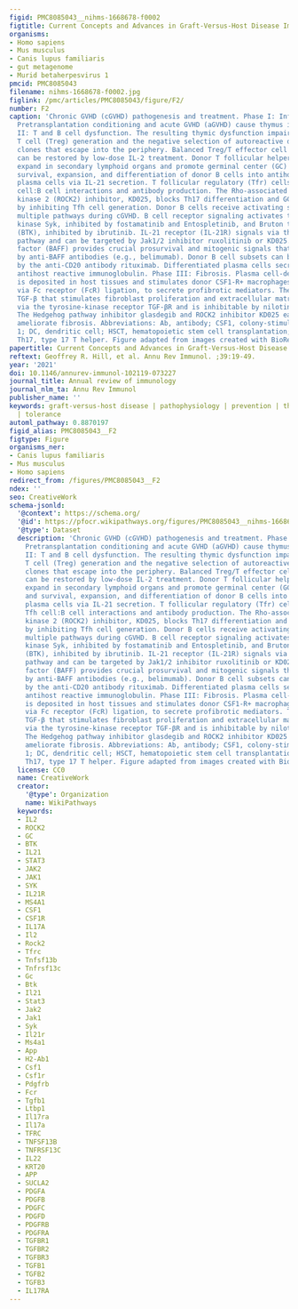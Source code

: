 ```yaml
---
figid: PMC8085043__nihms-1668678-f0002
figtitle: Current Concepts and Advances in Graft-Versus-Host Disease Immunology
organisms:
- Homo sapiens
- Mus musculus
- Canis lupus familiaris
- gut metagenome
- Murid betaherpesvirus 1
pmcid: PMC8085043
filename: nihms-1668678-f0002.jpg
figlink: /pmc/articles/PMC8085043/figure/F2/
number: F2
caption: 'Chronic GVHD (cGVHD) pathogenesis and treatment. Phase I: Inflammation.
  Pretransplantation conditioning and acute GVHD (aGVHD) cause thymus injury. Phase
  II: T and B cell dysfunction. The resulting thymic dysfunction impairs donor regulatory
  T cell (Treg) generation and the negative selection of autoreactive donor T cell
  clones that escape into the periphery. Balanced Treg/T effector cell reconstitution
  can be restored by low-dose IL-2 treatment. Donor T follicular helper (Tfh) cells
  expand in secondary lymphoid organs and promote germinal center (GC) reactions and
  survival, expansion, and differentiation of donor B cells into antihost-immunoglobulin-producing
  plasma cells via IL-21 secretion. T follicular regulatory (Tfr) cells suppress Tfh
  cell:B cell interactions and antibody production. The Rho-associated coiled-coil
  kinase 2 (ROCK2) inhibitor, KD025, blocks Th17 differentiation and GC reactions
  by inhibiting Tfh cell generation. Donor B cells receive activating signals via
  multiple pathways during cGVHD. B cell receptor signaling activates the tyrosine
  kinase Syk, inhibited by fostamatinib and Entospletinib, and Bruton tyrosine kinase
  (BTK), inhibited by ibrutinib. IL-21 receptor (IL-21R) signals via the Jak1/2-STAT3
  pathway and can be targeted by Jak1/2 inhibitor ruxolitinib or KD025. B cell-activating
  factor (BAFF) provides crucial prosurvival and mitogenic signals that can be blocked
  by anti-BAFF antibodies (e.g., belimumab). Donor B cell subsets can be depleted
  by the anti-CD20 antibody rituximab. Differentiated plasma cells secrete affinity-matured,
  antihost reactive immunoglobulin. Phase III: Fibrosis. Plasma cell-derived immunoglobulin
  is deposited in host tissues and stimulates donor CSF1-R+ macrophages, putatively
  via Fc receptor (FcR) ligation, to secrete profibrotic mediators. These include
  TGF-β that stimulates fibroblast proliferation and extracellular matrix production
  via the tyrosine-kinase receptor TGF-βR and is inhibitable by nilotinib and imatinib.
  The Hedgehog pathway inhibitor glasdegib and ROCK2 inhibitor KD025 each can directly
  ameliorate fibrosis. Abbreviations: Ab, antibody; CSF1, colony-stimulating factor
  1; DC, dendritic cell; HSCT, hematopoietic stem cell transplantation; Mφ, macrophage;
  Th17, type 17 T helper. Figure adapted from images created with BioRender.com.'
papertitle: Current Concepts and Advances in Graft-Versus-Host Disease Immunology.
reftext: Geoffrey R. Hill, et al. Annu Rev Immunol. ;39:19-49.
year: '2021'
doi: 10.1146/annurev-immunol-102119-073227
journal_title: Annual review of immunology
journal_nlm_ta: Annu Rev Immunol
publisher_name: ''
keywords: graft-versus-host disease | pathophysiology | prevention | therapy | regulation
  | tolerance
automl_pathway: 0.8870197
figid_alias: PMC8085043__F2
figtype: Figure
organisms_ner:
- Canis lupus familiaris
- Mus musculus
- Homo sapiens
redirect_from: /figures/PMC8085043__F2
ndex: ''
seo: CreativeWork
schema-jsonld:
  '@context': https://schema.org/
  '@id': https://pfocr.wikipathways.org/figures/PMC8085043__nihms-1668678-f0002.html
  '@type': Dataset
  description: 'Chronic GVHD (cGVHD) pathogenesis and treatment. Phase I: Inflammation.
    Pretransplantation conditioning and acute GVHD (aGVHD) cause thymus injury. Phase
    II: T and B cell dysfunction. The resulting thymic dysfunction impairs donor regulatory
    T cell (Treg) generation and the negative selection of autoreactive donor T cell
    clones that escape into the periphery. Balanced Treg/T effector cell reconstitution
    can be restored by low-dose IL-2 treatment. Donor T follicular helper (Tfh) cells
    expand in secondary lymphoid organs and promote germinal center (GC) reactions
    and survival, expansion, and differentiation of donor B cells into antihost-immunoglobulin-producing
    plasma cells via IL-21 secretion. T follicular regulatory (Tfr) cells suppress
    Tfh cell:B cell interactions and antibody production. The Rho-associated coiled-coil
    kinase 2 (ROCK2) inhibitor, KD025, blocks Th17 differentiation and GC reactions
    by inhibiting Tfh cell generation. Donor B cells receive activating signals via
    multiple pathways during cGVHD. B cell receptor signaling activates the tyrosine
    kinase Syk, inhibited by fostamatinib and Entospletinib, and Bruton tyrosine kinase
    (BTK), inhibited by ibrutinib. IL-21 receptor (IL-21R) signals via the Jak1/2-STAT3
    pathway and can be targeted by Jak1/2 inhibitor ruxolitinib or KD025. B cell-activating
    factor (BAFF) provides crucial prosurvival and mitogenic signals that can be blocked
    by anti-BAFF antibodies (e.g., belimumab). Donor B cell subsets can be depleted
    by the anti-CD20 antibody rituximab. Differentiated plasma cells secrete affinity-matured,
    antihost reactive immunoglobulin. Phase III: Fibrosis. Plasma cell-derived immunoglobulin
    is deposited in host tissues and stimulates donor CSF1-R+ macrophages, putatively
    via Fc receptor (FcR) ligation, to secrete profibrotic mediators. These include
    TGF-β that stimulates fibroblast proliferation and extracellular matrix production
    via the tyrosine-kinase receptor TGF-βR and is inhibitable by nilotinib and imatinib.
    The Hedgehog pathway inhibitor glasdegib and ROCK2 inhibitor KD025 each can directly
    ameliorate fibrosis. Abbreviations: Ab, antibody; CSF1, colony-stimulating factor
    1; DC, dendritic cell; HSCT, hematopoietic stem cell transplantation; Mφ, macrophage;
    Th17, type 17 T helper. Figure adapted from images created with BioRender.com.'
  license: CC0
  name: CreativeWork
  creator:
    '@type': Organization
    name: WikiPathways
  keywords:
  - IL2
  - ROCK2
  - GC
  - BTK
  - IL21
  - STAT3
  - JAK2
  - JAK1
  - SYK
  - IL21R
  - MS4A1
  - CSF1
  - CSF1R
  - IL17A
  - Il2
  - Rock2
  - Tfrc
  - Tnfsf13b
  - Tnfrsf13c
  - Gc
  - Btk
  - Il21
  - Stat3
  - Jak2
  - Jak1
  - Syk
  - Il21r
  - Ms4a1
  - App
  - H2-Ab1
  - Csf1
  - Csf1r
  - Pdgfrb
  - Fcr
  - Tgfb1
  - Ltbp1
  - Il17ra
  - Il17a
  - TFRC
  - TNFSF13B
  - TNFRSF13C
  - IL22
  - KRT20
  - APP
  - SUCLA2
  - PDGFA
  - PDGFB
  - PDGFC
  - PDGFD
  - PDGFRB
  - PDGFRA
  - TGFBR1
  - TGFBR2
  - TGFBR3
  - TGFB1
  - TGFB2
  - TGFB3
  - IL17RA
---
```

